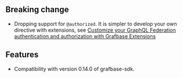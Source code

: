 ## Breaking change

- Dropping support for `@authorized`. It is simpler to develop your own directive with extensions, see [Customize your GraphQL Federation authentication and authorization with Grafbase Extensions](https://grafbase.com/blog/custom-authentication-and-authorization-in-graphql-federation)

## Features

- Compatibility with version 0.14.0 of grafbase-sdk.
